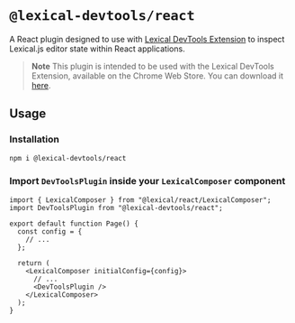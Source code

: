 # `@lexical-devtools/react`

A React plugin designed to use with [Lexical DevTools Extension](https://chromewebstore.google.com/detail/lexical-devtools/dmbopeepjkdlplkjcjbnfiikajiddhnd) to inspect Lexical.js editor state within React applications.

> **Note** This plugin is intended to be used with the Lexical DevTools Extension, available on the Chrome Web Store. You can download it [here](https://chromewebstore.google.com/detail/lexical-devtools/dmbopeepjkdlplkjcjbnfiikajiddhnd).

## Usage

### Installation

```bash
npm i @lexical-devtools/react
```

### Import `DevToolsPlugin` inside your `LexicalComposer` component

```tsx
import { LexicalComposer } from "@lexical/react/LexicalComposer";
import DevToolsPlugin from "@lexical-devtools/react";

export default function Page() {
  const config = {
    // ...
  };

  return (
    <LexicalComposer initialConfig={config}>
      // ...
      <DevToolsPlugin />
    </LexicalComposer>
  );
}
```
